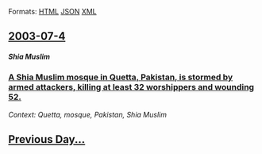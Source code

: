 
Formats: [HTML](2003/07/4/index.html)  [JSON](2003/07/4/index.json)  [XML](2003/07/4/index.xml)  

## [2003-07-4](/news/2003/07/4/index.md)

##### Shia Muslim
### [ A Shia Muslim mosque in Quetta, Pakistan, is stormed by armed attackers, killing at least 32 worshippers and wounding 52. ](/news/2003/07/4/a-shia-muslim-mosque-in-quetta-pakistan-is-stormed-by-armed-attackers-killing-at-least-32-worshippers-and-wounding-52.md)
_Context: Quetta, mosque, Pakistan, Shia Muslim_

## [Previous Day...](/news/2003/07/3/index.md)


